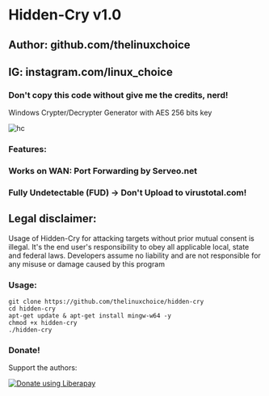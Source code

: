 # Hidden-Cry v1.0
## Author: github.com/thelinuxchoice
## IG: instagram.com/linux_choice
### Don't copy this code without give me the credits, nerd! 

Windows Crypter/Decrypter Generator with AES 256 bits key

![hc](https://user-images.githubusercontent.com/34893261/50059916-43fd0400-0174-11e9-8620-31c0053187f0.png)

### Features:
### Works on WAN: Port Forwarding by Serveo.net
### Fully Undetectable (FUD) -> Don't Upload to virustotal.com!

## Legal disclaimer:

Usage of Hidden-Cry for attacking targets without prior mutual consent is illegal. It's the end user's responsibility to obey all applicable local, state and federal laws. Developers assume no liability and are not responsible for any misuse or damage caused by this program 

### Usage:
```
git clone https://github.com/thelinuxchoice/hidden-cry
cd hidden-cry
apt-get update & apt-get install mingw-w64 -y
chmod +x hidden-cry
./hidden-cry
```

### Donate!
Support the authors:

<noscript><a href="https://liberapay.com/thelinuxchoice/donate"><img alt="Donate using Liberapay" src="https://liberapay.com/assets/widgets/donate.svg"></a></noscript>
